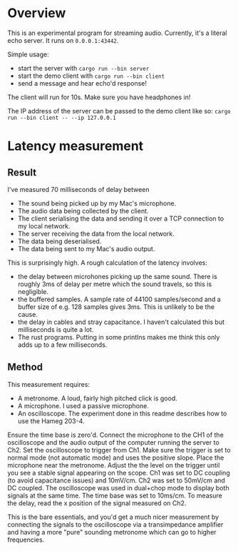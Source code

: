 # Overview

This is an experimental program for streaming audio. Currently, it's a literal echo server. It runs on `0.0.0.1:43442`.

Simple usage:
 - start the server with `cargo run --bin server`
 - start the demo client with `cargo run --bin client`
 - send a message and hear echo'd response!

The client will run for 10s. Make sure you have headphones in!

The IP address of the server can be passed to the demo client like so: `cargo run --bin client -- --ip 127.0.0.1`

# Latency measurement
## Result
I've measured 70 milliseconds of delay between 
 - The sound being picked up by my Mac's microphone.
 - The audio data being collected by the client.
 - The client serialising the data and sending it over a TCP connection to my local network.
 - The server receiving the data from the local network.
 - The data being deserialised.
 - The data being sent to my Mac's audio output.
   
This is surprisingly high. A rough calculation of the latency involves:
 - the delay between microhones picking up the same sound. There is roughly 3ms of delay per metre which the sound travels, so this is negligible.
 - the buffered samples. A sample rate of 44100 samples/second and a buffer size of e.g. 128 samples gives 3ms. This is unlikely to be the cause.
 - the delay in cables and stray capacitance. I haven't calculated this but milliseconds is quite a lot.
 - The rust programs. Putting in some printlns makes me think this only adds up to a few milliseconds.


## Method
This measurement requires:
- A metronome. A loud, fairly high pitched click is good.
- A microphone. I used a passive microphone.
- An oscilloscope. The experiment done in this readme describes how to use the Hameg 203-4.

Ensure the time base is zero'd. Connect the microphone to the CH1 of the oscilloscope and the audio output of the computer running the server to Ch2. Set the oscilloscope to trigger from Ch1. Make sure the trigger is set to normal mode (not automatic mode) and uses the positive slope. Place the microphone near the metronome. Adjust the the level on the trigger until you see a stable signal appearing on the scope. Ch1 was set to DC coupling (to avoid capacitance issues) and 10mV/cm. Ch2 was set to 50mV/cm and DC coupled. The oscilloscope was used in dual+chop mode to display both signals at the same time. The time base was set to 10ms/cm. To measure the delay, read the x position of the signal measured on Ch2.

This is the bare essentials, and you'd get a much nicer measurement by connecting the signals to the oscilloscope via a transimpedance amplifier and having a more "pure" sounding metronome which can go to higher frequencies.
